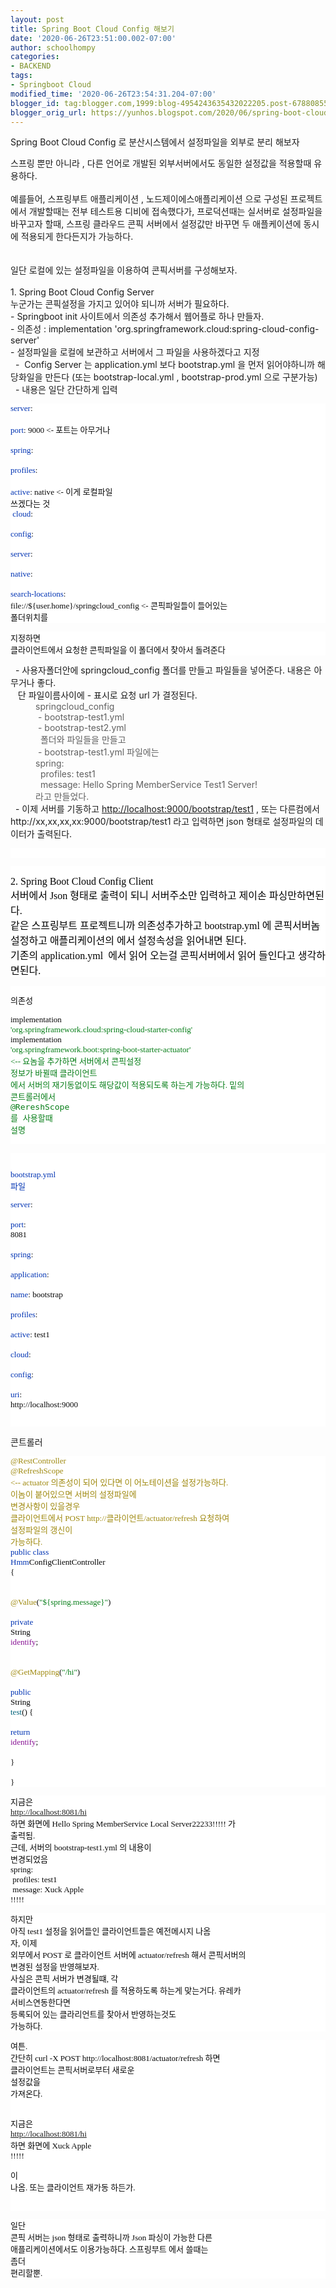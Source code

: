 ```yaml
---
layout: post
title: Spring Boot Cloud Config 해보기
date: '2020-06-26T23:51:00.002-07:00'
author: schoolhompy
categories:
- BACKEND
tags:
- Springboot Cloud
modified_time: '2020-06-26T23:54:31.204-07:00'
blogger_id: tag:blogger.com,1999:blog-4954243635432022205.post-6788085531567498327
blogger_orig_url: https://yunhos.blogspot.com/2020/06/spring-boot-cloud-config.html
---
```


Spring Boot Cloud Config 로 분산시스템에서 설정파일을 외부로 분리 해보자 <div>스프링 뿐만 아니라 , 다른 언어로 개발된 외부서버에서도 동일한 설정값을 적용할때 유용하다.</div><div><br /></div><div>예를들어, 스프링부트 애플리케이션 , 노드제이에스애플리케이션 으로 구성된 프로젝트에서 개발할때는 전부 테스트용 디비에 접속했다가, 프로덕션때는 실서버로 설정파일을 바꾸고자 할때, 스프링 클라우드 콘픽 서버에서 설정값만 바꾸면 두 애플케이션에 동시에 적용되게 한다든지가 가능하다.</div><div><br /></div><div><br /></div><div>일단 로컬에 있는 설정파일을 이용하여 콘픽서버를 구성해보자.</div><div><br /></div><div>1.&nbsp;Spring Boot Cloud Config Server</div><div>누군가는 콘픽설정을 가지고 있어야 되니까 서버가 필요하다.</div><div>- Springboot init 사이트에서 의존성 추가해서 웹어플로 하나 만들자.</div><div>- 의존성 : implementation 'org.springframework.cloud:spring-cloud-config-server'</div><div>- 설정파일을 로컬에 보관하고 서버에서 그 파일을 사용하겠다고 지정</div><div>&nbsp; -&nbsp; Config Server 는 application.yml 보다 bootstrap.yml 을 먼저 읽어야하니까 해당화일을 만든다 (또는 bootstrap-local.yml , bootstrap-prod.yml 으로 구분가능)</div><div>&nbsp; - 내용은 일단 간단하게 입력</div><div><pre style="background-color: white; color: #080808; font-family: &quot;jetbrains mono&quot;; font-size: 9.8pt;"><span style="color: #0033b3;">server</span>:<br />  <span style="color: #0033b3;">port</span>: 9000 &lt;- 포트는 아무거나 <br /><span style="color: #0033b3;">spring</span>:<br />  <span style="color: #0033b3;">profiles</span>:<br />    <span style="color: #0033b3;">active</span>: native &lt;- 이게 로컬파일 쓰겠다는 것<br />  <span style="color: #0033b3;">cloud</span>:<br />    <span style="color: #0033b3;">config</span>:<br />      <span style="color: #0033b3;">server</span>:<br />        <span style="color: #0033b3;">native</span>:<br />          <span style="color: #0033b3;">search-locations</span>: file://${user.home}/springcloud_config &lt;- 콘픽파일들이 들어있는 폴더위치를 </pre><pre style="background-color: white; color: #080808; font-family: &quot;jetbrains mono&quot;; font-size: 9.8pt;">지정하면 클라이언트에서 요청한 콘픽파일을 이 폴더에서 찾아서 돌려준다</pre>&nbsp; - 사용자폴더안에 springcloud_config 폴더를 만들고 파일들을 넣어준다. 내용은 아무거나 좋다.</div><div>&nbsp; &nbsp;단 파일이름사이에 - 표시로 요청 url 가 결정된다.</div><blockquote style="border: none; margin: 0px 0px 0px 40px; padding: 0px; text-align: left;"><div style="text-align: left;">springcloud_config</div><div style="text-align: left;">&nbsp;- bootstrap-test1.yml</div><div style="text-align: left;">&nbsp;- bootstrap-test2.yml</div><div style="text-align: left;">&nbsp; 폴더와 파일들을 만들고</div><div style="text-align: left;">&nbsp;- bootstrap-test1.yml 파일에는</div><div style="text-align: left;"><div>spring:</div></div><div style="text-align: left;"><div>&nbsp; profiles: test1</div></div><div style="text-align: left;"><div>&nbsp; message: Hello Spring MemberService Test1 Server!</div></div><div style="text-align: left;">라고 만들었다.</div></blockquote><div>&nbsp; - 이제 서버를 기동하고&nbsp;<a href="http://localhost:9000/bootstrap/test1">http://localhost:9000/bootstrap/test1</a>&nbsp;, 또는 다른컴에서 http://xx,xx,xx,xx:9000/bootstrap/test1 라고 입력하면 json 형태로 설정파일의 데이터가 출력된다.</div><div><pre style="background-color: white; color: #080808; font-family: &quot;jetbrains mono&quot;; font-size: 9.8pt;"><br /></pre><pre style="background-color: white; color: #080808; font-family: &quot;jetbrains mono&quot;; font-size: 9.8pt;"><br class="Apple-interchange-newline" /><span style="color: black; font-family: &quot;hiragino kaku gothic pron&quot;; font-size: medium; white-space: normal;">2.&nbsp;Spring Boot Cloud Config Client<br />서버에서 Json 형태로 출력이 되니 서버주소만 입력하고 제이손 파싱만하면된다.<br />같은 스프링부트 프로젝트니까 의존성추가하고 bootstrap.yml 에 콘픽서버놈 설정하고 애플리케이션의 에서 설정속성을 읽어내면 된다.&nbsp;<br />기존의 application.yml&nbsp; 에서 읽어 오는걸 콘픽서버에서 읽어 들인다고 생각하면된다.</span></pre><pre style="background-color: white;"><pre style="color: #080808; font-family: &quot;jetbrains mono&quot;; font-size: 9.8pt;">의존성</pre><pre><font color="#080808" style="font-family: &quot;jetbrains mono&quot;; font-size: 9.8pt;">implementation </font><font color="#067d17" style="font-family: &quot;jetbrains mono&quot;; font-size: 9.8pt;">'org.springframework.cloud:spring-cloud-starter-config'<br /></font><font color="#080808" style="font-family: &quot;jetbrains mono&quot;; font-size: 9.8pt;">implementation </font><span style="color: #067d17; font-family: &quot;jetbrains mono&quot;; font-size: 9.8pt;">'org.springframework.boot:spring-boot-starter-actuator' &lt;-- 요놈을 추가하면 서버에서 콘픽설정 <br />정보가 바뀔때 클라이언트 에서 서버의 재기동없이도 해당값이 적용되도록 하는게 가능하다. 밑의 콘트롤러에서 </span><font color="#067d17" face=""><span style="font-size: 13.0667px;">@RereshScope 를 사용할때 설명</span></font></pre></pre><pre style="background-color: white;"><pre><pre style="font-family: &quot;jetbrains mono&quot;; font-size: 9.8pt;"><font color="#0033b3">bootstrap.yml 파일</font></pre><pre style="color: #080808; font-family: &quot;jetbrains mono&quot;; font-size: 9.8pt;"><span style="color: #0033b3;">server</span>:<br />  <span style="color: #0033b3;">port</span>: 8081<br /><br /><span style="color: #0033b3;">spring</span>:<br />  <span style="color: #0033b3;">application</span>:<br />    <span style="color: #0033b3;">name</span>: bootstrap<br />  <span style="color: #0033b3;">profiles</span>:<br />    <span style="color: #0033b3;">active</span>: test1<br />  <span style="color: #0033b3;">cloud</span>:<br />    <span style="color: #0033b3;">config</span>:<br />      <span style="color: #0033b3;">uri</span>: http://localhost:9000</pre></pre></pre></div><div>콘트롤러</div><div><pre style="background-color: white; color: #080808; font-family: &quot;jetbrains mono&quot;; font-size: 9.8pt;"><span style="color: #9e880d;">@RestController<br /></span><span style="color: #9e880d;">@RefreshScope &lt;-- actuator 의존성이 되어 있다면 이 어노테이션을 설정가능하다. 이놈이 붙어있으면 서버의 설정파일에 <br />변경사항이 있을경우 클라이언트에서 POST  http://클라이언트/actuator/refresh  요청하여 설정파일의 갱신이 가능하다.<br /></span><span style="color: #0033b3;">public class Hmm</span><span style="color: black;">ConfigClientController </span>{<br /><br />    <span style="color: #9e880d;">@Value</span>(<span style="color: #067d17;">"${spring.message}"</span>)<br />    <span style="color: #0033b3;">private </span><span style="color: black;">String </span><span style="color: #871094;">identify</span>;<br /><br />    <span style="color: #9e880d;">@GetMapping</span>(<span style="color: #067d17;">"/hi"</span>)<br />    <span style="color: #0033b3;">public </span><span style="color: black;">String </span><span style="color: #00627a;">test</span>() {<br />        <span style="color: #0033b3;">return </span><span style="color: #871094;">identify</span>;<br />    }<br /><br />}<br /></pre><pre style="background-color: white; color: #080808; font-family: &quot;jetbrains mono&quot;; font-size: 9.8pt;">지금은 <a href="http://localhost:8081/hi" style="background-color: transparent;">http://localhost:8081/hi</a> 하면 화면에 Hello Spring MemberService Local Server22233!!!!! 가 출력됨.<br />근데, 서버의 bootstrap-test1.yml 의 내용이 변경되었음<br />spring:<br />  profiles: test1<br />  message: Xuck  Apple !!!!!</pre><pre style="background-color: white; color: #080808; font-family: &quot;jetbrains mono&quot;; font-size: 9.8pt;">하지만 아직 test1 설정을 읽어들인 클라이언트들은 예전메시지 나옴<br />자, 이제 외부에서 POST 로 클라이언트 서버에 actuator/refresh  해서 콘픽서버의 변경된 설정을 반영해보자.<br />사실은 콘픽 서버가 변경될떄, 각 클라이언트의 actuator/refresh 를 적용하도록 하는게 맞는거다. 유레카 서비스연동한다면 <br />등록되어 있는 클라리언트를 찾아서 반영하는것도 가능하다.</pre><pre style="background-color: white; color: #080808; font-family: &quot;jetbrains mono&quot;; font-size: 9.8pt;">여튼. 간단히 curl -X POST  http://localhost:8081/actuator/refresh 하면 클라이언트는 콘픽서버로부터 새로운 <br />설정값을 가져온다.<br /><br /><pre style="font-family: &quot;jetbrains mono&quot;; font-size: 9.8pt;">지금은 <a href="http://localhost:8081/hi" style="background-color: transparent;">http://localhost:8081/hi</a> 하면 화면에 Xuck  Apple !!!!!</pre><pre style="font-family: &quot;jetbrains mono&quot;; font-size: 9.8pt;">이 나옴. 또는 클라이언트 재가동 하든가. </pre><br /></pre><pre style="background-color: white; color: #080808; font-family: &quot;jetbrains mono&quot;; font-size: 9.8pt;">일단 콘픽 서버는 json 형태로 출력하니까 Json 파싱이 가능한 다른 애플리케이션에서도 이용가능하다. 스프링부트 에서 쓸때는 <br />좀더 편리할뿐.</pre></div>